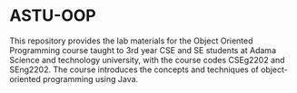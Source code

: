 # ASTU-OOP
This repository provides the lab materials for the Object Oriented Programming course taught to 3rd year CSE and SE students at Adama Science and technology university, with the course codes CSEg2202 and SEng2202. The course introduces the concepts and techniques of object-oriented programming using Java.

